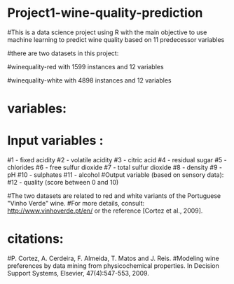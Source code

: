 # Project1-wine-quality-prediction

#This is a data science project using R with the main objective to use machine learning to predict wine quality based on 11 predecessor variables

#there are two datasets in this project:

#winequality-red with 1599 instances and 12 variables

#winequality-white with 4898 instances and 12 variables

# variables:
# Input variables :
#1 - fixed acidity
#2 - volatile acidity
#3 - citric acid
#4 - residual sugar
#5 - chlorides
#6 - free sulfur dioxide
#7 - total sulfur dioxide
#8 - density
#9 - pH
#10 - sulphates
#11 - alcohol
#Output variable (based on sensory data): 
#12 - quality (score between 0 and 10)

 
 #The two datasets are related to red and white variants of the Portuguese "Vinho Verde" wine.
   #For more details, consult: http://www.vinhoverde.pt/en/ or the reference [Cortez et al., 2009].
   
   # citations:
   
   #P. Cortez, A. Cerdeira, F. Almeida, T. Matos and J. Reis.
   #Modeling wine preferences by data mining from physicochemical properties. In Decision Support Systems, Elsevier, 47(4):547-553, 2009.
